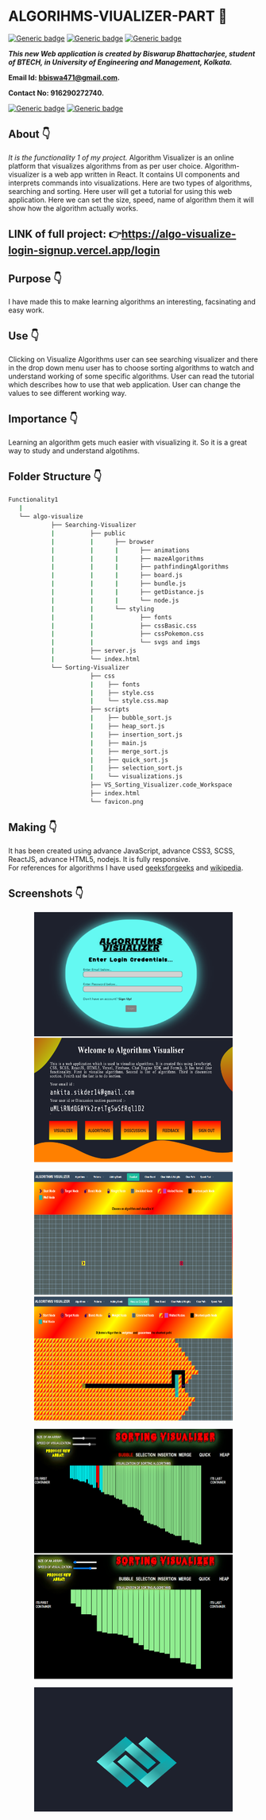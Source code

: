 # ALGORIHMS-VIUALIZER-PART :star_struck:

[![Generic badge](https://img.shields.io/badge/advance-html5-red)](https://shields.io/) [![Generic badge](https://img.shields.io/badge/advance-css3-green)](https://shields.io/) [![Generic badge](https://img.shields.io/badge/advance-javascript-yellow)](https://shields.io/)

***This new Web application is created by Biswarup Bhattacharjee, student of BTECH, in University of Engineering and Management, Kolkata.***

**Email Id: bbiswa471@gmail.com.** 

**Contact No: 916290272740.** 

[![Generic badge](https://img.shields.io/badge/contact%20me-facebook-blue)](https://www.facebook.com/biswarup.bhattacharjee.5811) [![Generic badge](https://img.shields.io/badge/visit%20my%20projects%20-github-brightgreen)](https://github.com/biswa2210)

## About :point_down: 
*It is the functionality 1 of my project.* Algorithm Visualizer is an online platform that visualizes algorithms from as per user choice. Algorithm-visualizer is a web app written in React. It contains UI components and interprets commands into visualizations. Here are two types of algorithms, searching and sorting. Here user will get a tutorial for using this web application. Here we can set the size, speed, name of algorithm them it will show how the algorithm actually works.
## LINK of full project: :point_right:https://algo-visualize-login-signup.vercel.app/login
## Purpose :point_down:
I have made this to make learning algorithms an interesting, facsinating and easy work. 
## Use :point_down:
Clicking on Visualize Algorithms user can see searching visualizer and there in the drop down menu user has to choose sorting algorithms to watch and understand working of some specific algorithms. User can read the tutorial which describes how to use that web application. User can change the values to see different working way.
## Importance :point_down:
 Learning an algorithm gets much easier with visualizing it. So it is a great way to study and understand algotihms.
## Folder Structure :point_down:
```bash
Functionality1
   |
   └── algo-visualize
            ├── Searching-Visualizer
            |          ├── public
            |          |      ├── browser
            |          |      |      ├── animations
            |          |      |      ├── mazeAlgorithms
            |          |      |      ├── pathfindingAlgorithms
            |          |      |      ├── board.js
            |          |      |      ├── bundle.js
            |          |      |      ├── getDistance.js
            |          |      |      └── node.js
            |          |      └── styling
            |          |             ├── fonts
            |          |             ├── cssBasic.css
            |          |             ├── cssPokemon.css
            |          |             └── svgs and imgs
            |          ├── server.js
            |          └── index.html
            └── Sorting-Visualizer
                       ├── css 
                       |    ├── fonts
                       |    ├── style.css
                       |    └── style.css.map
                       ├── scripts
                       |    ├── bubble_sort.js
                       |    ├── heap_sort.js
                       |    ├── insertion_sort.js
                       |    ├── main.js
                       |    ├── merge_sort.js
                       |    ├── quick_sort.js
                       |    ├── selection_sort.js
                       |    └── visualizations.js
                       ├── VS_Sorting_Visualizer.code_Workspace
                       ├── index.html
                       └── favicon.png
```                       

## Making :point_down:
It has been created using advance JavaScript, advance CSS3, SCSS, ReactJS, advance HTML5, nodejs. It is fully responsive.<br>
For references for algorithms I have used [geeksforgeeks](https://www.geeksforgeeks.org/) and [wikipedia](https://www.wikipedia.org/). 
## Screenshots :point_down: 
<div align="center">
<img src="s1.PNG" width="400" height= "250"> <img src="s2.PNG" width="400" height= "250">

<img src="s3.PNG" width="400" height= "250"> <img src="s4.PNG" width="400" height= "250">

<img src="s5.PNG" width="400" height= "250"> <img src="s6.PNG" width="400" height= "250">

<img src="s16.PNG" width="400" height= "250">
</div>
